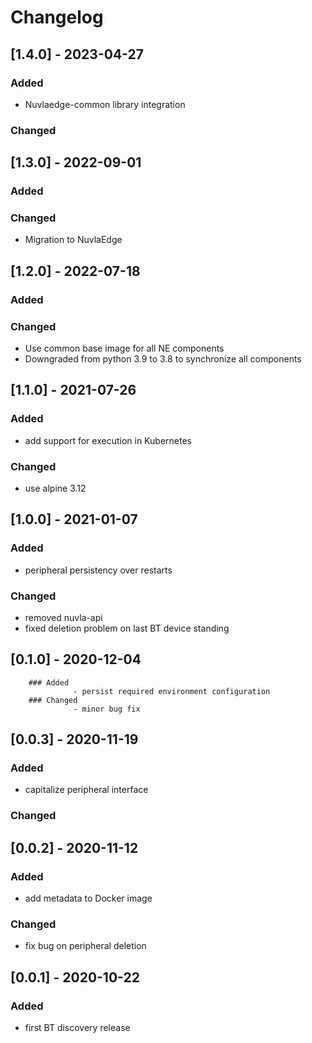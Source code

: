 # Changelog
## [1.4.0] - 2023-04-27
### Added
 - Nuvlaedge-common library integration
### Changed
## [1.3.0] - 2022-09-01
### Added
### Changed
 - Migration to NuvlaEdge
## [1.2.0] - 2022-07-18
### Added
### Changed
 - Use common base image for all NE components
 - Downgraded from python 3.9 to 3.8 to synchronize all components
## [1.1.0] - 2021-07-26
### Added 
 - add support for execution in Kubernetes
### Changed
 - use alpine 3.12
## [1.0.0] - 2021-01-07
### Added 
 - peripheral persistency over restarts
### Changed
 - removed nuvla-api
 - fixed deletion problem on last BT device standing
## [0.1.0] - 2020-12-04
        ### Added 
                  - persist required environment configuration
        ### Changed
                  - minor bug fix
## [0.0.3] - 2020-11-19
### Added 
- capitalize peripheral interface
### Changed
## [0.0.2] - 2020-11-12
### Added 
- add metadata to Docker image 
### Changed
- fix bug on peripheral deletion
## [0.0.1] - 2020-10-22
### Added 
- first BT discovery release
